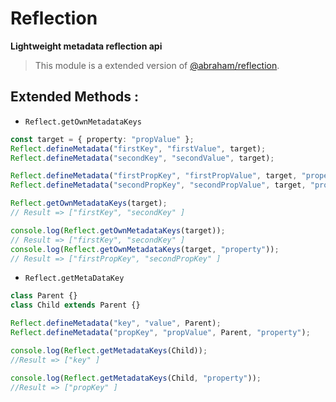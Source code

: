 # Reflection

**Lightweight metadata reflection api**

> This module is a extended version of [@abraham/reflection](https://github.com/abraham/reflection).

## Extended Methods :

- `Reflect.getOwnMetadataKeys`

```typescript
const target = { property: "propValue" };
Reflect.defineMetadata("firstKey", "firstValue", target);
Reflect.defineMetadata("secondKey", "secondValue", target);

Reflect.defineMetadata("firstPropKey", "firstPropValue", target, "property");
Reflect.defineMetadata("secondPropKey", "secondPropValue", target, "property");

Reflect.getOwnMetadataKeys(target);
// Result => ["firstKey", "secondKey" ]

console.log(Reflect.getOwnMetadataKeys(target));
// Result => ["firstKey", "secondKey" ]
console.log(Reflect.getOwnMetadataKeys(target, "property"));
// Result => ["firstPropKey", "secondPropKey" ]
```
- `Reflect.getMetaDataKey`
```typescript
class Parent {}
class Child extends Parent {}

Reflect.defineMetadata("key", "value", Parent);
Reflect.defineMetadata("propKey", "propValue", Parent, "property");

console.log(Reflect.getMetadataKeys(Child));
//Result => ["key" ]

console.log(Reflect.getMetadataKeys(Child, "property"));
//Result => ["propKey" ]
```
